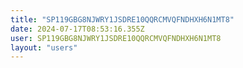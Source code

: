 ```yaml
---
title: "SP119GBG8NJWRY1JSDRE10QQRCMVQFNDHXH6N1MT8"
date: 2024-07-17T08:53:16.355Z
user: SP119GBG8NJWRY1JSDRE10QQRCMVQFNDHXH6N1MT8
layout: "users"
---
```

    
